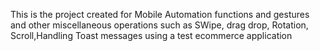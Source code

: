 This is the project created for Mobile Automation functions and gestures and other miscellaneous operations such as SWipe, drag drop, Rotation, Scroll,Handling Toast messages using a test ecommerce application 
